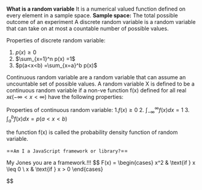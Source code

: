**What is a random variable**
It is a numerical valued function defined on every element in a sample space.
**Sample space:** The total possible outcome of an experiment
A discrete random variable is a random variable that can take on at most a countable number of possible values.

Properties of discrete random variable:
1. $p(x) \geq 0$
2. $\sum_{x=1}^n p(x) =1$ 
3. $p(a<x<b) =\sum_{x=a}^b p(x)$

Continuous random variable are a random variable that can assume an uncountable set of possible values. A random variable X is defined to be a continuous random variable if a non-ve function f(x) defined for all real $x \epsilon (-\infty <x <\infty)$ have the following properties:

Properties of continuous random variable:
1.$f(x) \geq 0$
2. $\int_{-\infty}^{\infty} f(x) dx = 1$
3. $\int_{a}^{b} f(x) dx = p(a<x<b)$

the function f(x) is called the probability density function of random variable.


==`Am I a JavaScript framework or library?`==

My Jones you are  a framework.!!!
$$
F(x) = \begin{cases}
x^2 & \text{if } x \leq 0 \\
x & \text{if } x > 0
\end{cases}

$$
